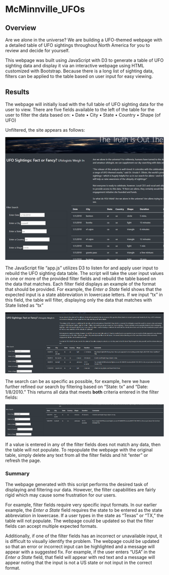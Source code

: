# McMinnville_UFOs

## Overview

Are we alone in the universe?  We are building a UFO-themed webpage with a detailed table of UFO sightings throughout North America for you to review and decide for yourself.

This webpage was built using JavaScript with D3 to generate a table of UFO sighting data and display it via an interactive webpage using HTML customized with Bootstrap.  Because there is a long list of sighting data, filters can be applied to the table based on user input for easy viewing.

## Results

The webpage will initially load with the full table of UFO sighting data for the user to view.  There are five fields available to the left of the table for the user to filter the data based on:
     • Date
     • City
     • State
     • Country
     • Shape (of UFO)

Unfiltered, the site appears as follows:

![FilterSearch](/static/images/FilterSearch.PNG)

The JavaScript file “app.js” utilizes D3 to listen for and apply user input to rebuild the UFO sighting data table.  The script will take the user input values in one or more of the provided filter fields and rebuild the table based on the data that matches.  Each filter field displays an example of the format that should be provided.  For example, the *Enter a State* field shows that the expected input is a state abbreviation in lowercase letters.  If we input “tx” in this field, the table will filter, displaying only the data that matches with State listed as “tx”

![FilterSearch-tx](/static/images/FilterSearch-tx.PNG)

The search can be as specific as possible, for example, here we have further refined our search by filtering based on “State: tx” and “Date: 1/8/2010.”  This returns all data that meets **both** criteria entered in the filter fields:

![ FilterSearch-tx-date](/static/images/FilterSearch-tx-date.PNG)

If a value is entered in any of the filter fields does not match any data, then the table will not populate.  To repopulate the webpage with the original table, simply delete any text from all the filter fields and hit “enter” or refresh the page.

### Summary


The webpage generated with this script performs the desired task of displaying and filtering our data.  However, the filter capabilities are fairly rigid which may cause some frustration for our users.

For example, filter fields require very specific input formats.  In our earlier example, the *Enter a State* field requires the state to be entered as the state abbreviation in lowercase.  If a user types in the state as “Texas” or “TX,” the table will not populate.  The webpage could be updated so that the filter fields can accept multiple expected formats.

Additionally, if one of the filter fields has an incorrect or unavailable input, it is difficult to visually identify the problem.  The webpage could be updated so that an error or incorrect input can be highlighted and a message will appear with a suggested fix.  For example, if the user enters “USA” in the *Enter a State* field, that field will appear with red text and a message will appear noting that the input is not a US state or not input in the correct format.
